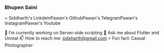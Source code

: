 ### Bhupen Saini

=
Siddharth's LinkdeinPawan's GithubPawan's TelegramPawan's InstagramPawan's Youtube

🔭 I’m currently working on Server-side scripting
💬 Ask me about Flutter and Unreal
📫 How to reach me: sidxharth@gmail.com
⚡ Fun fact: Casual Photographer
